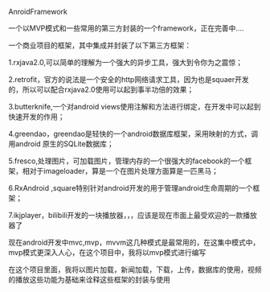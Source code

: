 AnroidFramework


一个以MVP模式和一些常用的第三方封装的一个framework，正在完善中....

一个商业项目的框架，其中集成并封装了以下第三方框架：

1.rxjava2.0,可以简单的理解为一个强大的异步工具，强大到令你为之震惊；

2.retrofit，官方的说法是一个安全的http网络请求工具，因为也是squaer开发的，所以可以配合rxjava2.0使用可以起到事半功倍的效果；

3.butterknife,一个对android views使用注解和方法进行绑定，在开发中可以起到快速开发的作用；

4.greendao，greendao是轻快的一个android数据库框架，采用映射的方式，调用android 原生的SQLite数据库；

5.fresco,处理图片，可加载图片，管理内存的一个很强大的facebook的一个框架，相对于imageloader，算是一个在图片处理方面算是一匹黑马；

6.RxAndroid ,square特别针对android开发的用于管理android生命周期的一个框架；

7.ikjplayer，bilibili开发的一块播放器，，，应该是现在市面上最受欢迎的一款播放器了

现在android开发中mvc,mvp，mvvm这几种模式是最常用的，在这集中模式中，mvp模式更深入人心，在这个项目中，我将以mvp模式进行编写

在这个项目里面，我将以图片加载，新闻加载，下载，上传，数据库的使用，视频的播放这些功能为基础来诠释这些框架的封装与使用